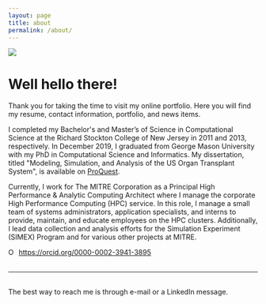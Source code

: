 ```yaml
---
layout: page
title: about
permalink: /about/
---
```


<img class="col one right" src="/img/christineharvey.jpg">

<br/>

# Well hello there!

Thank you for taking the time to visit my online portfolio. Here you will find my resume, contact information, portfolio, and news items.

I completed my Bachelor's and Master’s of Science in Computational Science at the Richard Stockton College of New Jersey in 2011 and 2013, respectively. In December 2019, I graduated from George Mason University with my PhD in Computational Science and Informatics.  My dissertation, titled "Modeling, Simulation, and Analysis of the US Organ Transplant System", is available on [ProQuest](https://search.proquest.com/openview/14175fa4f9aa14647988e54c7b0c5f72/1.pdf?pq-origsite=gscholar&cbl=18750&diss=y).

Currently, I work for The MITRE Corporation as a Principal High Performance & Analytic Computing Architect where I manage the corporate High Performance Computing (HPC) service. In this role, I manage a small team of systems administrators, application specialists, and interns to provide, maintain, and educate employees on the HPC clusters. Additionally, I lead data collection and analysis efforts for the Simulation Experiment (SIMEX) Program and for various other projects at MITRE.    

<div itemscope itemtype="https://schema.org/Person"><a itemprop="sameAs" content="https://orcid.org/0000-0002-3941-3895" href="https://orcid.org/0000-0002-3941-3895" target="orcid.widget" rel="noopener noreferrer" style="vertical-align:top;"><img src="https://orcid.org/sites/default/files/images/orcid_16x16.png" style="width:1em;margin-right:.5em;" alt="ORCID iD icon">https://orcid.org/0000-0002-3941-3895</a></div>

<!--

Write your biography here. Tell the world about yourself. Link to your favorite <a href="https://reddit.com" target="blank">subreddit</a>. You can put a picture in, too. The code is already in, just name your picture "prof_pic.jpg" and put it in the img folder. 

Link to your social media connections, too. This theme is set up to use <a href="https://fortawesome.github.io/Font-Awesome/" target="blank">Font Awesome icons</a>, like the ones below. Add your facebook, twitter, linkedin, or just disable all of them. 

-->

<br/>
<hr/>
<br/>
<span class="contacticon center">
	<a href="https://orcid.org/0000-0002-3941-3895" target="_blank"><i class="fa fa-fingerprint"></i></a>
	<a href="https://github.com/ceharvs" target="_blank"><i class="fa fa-github-square"></i></a>
	<a href="https://www.linkedin.com/in/itsharveytime" target="_blank"><i class="fa fa-linkedin"></i></a>
	<a href="https://twitter.com/ItsHarveyTime" target="_blank"><i class="fa fa-twitter-square"></i></a>
	<a href="https://www.instagram.com/itsharveytime/" target="_blank"><i class="fa fa-instagram"></i></a>
</span>

<div class="col three caption">
	The best way to reach me is through e-mail or a LinkedIn message.
</div>


